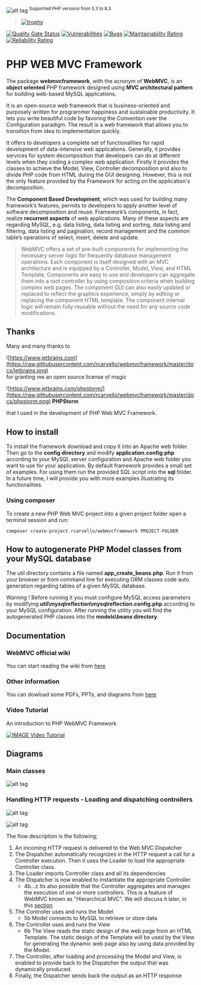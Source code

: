 ![alt tag](https://raw.githubusercontent.com/rcarvello/webmvcframework/master/docs/webmvclogo.png)
<sup>Supported PHP versions from 5.3 to 8.3</sup>
>[![trophy](https://github-profile-trophy.vercel.app/?username=rcarvello)](https://github.com/ryo-ma/github-profile-trophy)
>
> 
[![Quality Gate Status](https://sonarcloud.io/api/project_badges/measure?project=rcarvello_webmvcframework&metric=alert_status)](https://sonarcloud.io/summary/new_code?id=rcarvello_webmvcframework)
[![Vulnerabilities](https://sonarcloud.io/api/project_badges/measure?project=rcarvello_webmvcframework&metric=vulnerabilities)](https://sonarcloud.io/summary/new_code?id=rcarvello_webmvcframework)
[![Bugs](https://sonarcloud.io/api/project_badges/measure?project=rcarvello_webmvcframework&metric=bugs)](https://sonarcloud.io/summary/new_code?id=rcarvello_webmvcframework)
[![Maintainability Rating](https://sonarcloud.io/api/project_badges/measure?project=rcarvello_webmvcframework&metric=sqale_rating)](https://sonarcloud.io/summary/new_code?id=rcarvello_webmvcframework)
[![Reliability Rating](https://sonarcloud.io/api/project_badges/measure?project=rcarvello_webmvcframework&metric=reliability_rating)](https://sonarcloud.io/summary/new_code?id=rcarvello_webmvcframework)

# PHP WEB MVC Framework 
The package **webmvcframework**, with the acronym of **WebMVC**, is an **object oriented** PHP framework designed using **MVC architectural  pattern** for building web-based MySQL applications.

It is an open-source web framework that is business-oriented and purposely written for programmer happiness and sustainable productivity. It lets you write beautiful code by favoring the Convention over the Configuration paradigm. The result is a web framework that allows you to transition from idea to implementation quickly.

It offers to developers a complete set of functionalities for rapid development of data-intensive web applications. Generally, it provides services for system decomposition that developers can do at different levels when they coding a complex web application. Firstly it provides the classes to achieve the Model, View, Controller decomposition and also to divide PHP code from HTML during the GUI designing. However, this is not the only feature provided by the Framework for acting on the application's decomposition.

The **Component Based Development**, which was used for building many framework’s features, permits to developers to apply another level of software decomposition and reuse. Framework’s components, in fact, realize **recurrent aspects** of web applications. Many of these aspects are regarding MySQL, e.g. data listing, data listing and sorting, data listing and filtering, data listing and pagination, record management and the common table’s operations of select, insert, delete and update. 

> WebMVC offers a set of pre-built components for implementing the necessary server logic for frequently database management operations. Each component is itself designed with an MVC architecture and is equipped by a Controller, Model, View, and HTML Template.
> Components are easy to use and developers can aggregate them into a root controller by using composition criteria when building complex web pages.
> The component GUI can also easily updated or replaced to reflect the graphics experience, simply by editing or replacing the component HTML template. The component internal logic will remain fully reusable without the need for any source code modifications.

## Thanks
Many and many thanks to   

![https://www.jetbrains.com](https://raw.githubusercontent.com/rcarvello/webmvcframework/master/docs/jetbrains.png)  
for granting me an open source license of magic   
   
![https://www.jetbrains.com/phpstorm/](https://raw.githubusercontent.com/rcarvello/webmvcframework/master/docs/phpstorm.png)   **PHPStorm**       
    
that I used in the development of PHP Web MVC Framework.   

## How to install
To install the framework download and copy it into an Apache web folder. Then go to the **config directory** and modify **application.config.php** according to your MySQL server configuration and Apache web folder you want to use for your application.
By default framework provides a small set  of examples. For using them run the provided SQL script into the **sql** folder.
In a future time, I will provide you with more examples illustrating its functionalities.

### Using composer

To create a new PHP Web MVC project into a given project folder open a terminal session and run:

```
composer create-project rcarvello/webmvcframework PROJECT-FOLDER
```

## How to autogenerate PHP Model classes from your MySQL database
The util directory contains a file named **app_create_beans.php**.
Run it from your browser or from command line for executing ORM classes code auto generation regarding tables of a given MySQL database.

Warning !
Before running it you must configure MySQL access parameters by modifying **util\mysqlreflection\mysqlreflection.config.php** according to your MySQL configuration.
After running the utility you will find the autogenerated PHP classes into the **models\beans directory**.

## Documentation

###  WebMVC official wiki
You can start reading the wiki from [here](https://github.com/rcarvello/webmvcframework/wiki)

### Other information
You can dowload some PDFs, PPTs, and diagrams from [here](https://github.com/rcarvello/webmvcframework/tree/master/docs)

### Video Tutorial
An introduction to PHP WebMVC Framework   

[![IMAGE Video Tutorial](https://i.ytimg.com/vi/7zJFXLd4rk8/hqdefault.jpg?custom=true&w=196&h=220&stc=true&jpg444=true&jpgq=90&sp=67&sigh=5Dym90YTR05kyX82Kg8gW9VseUk)](https://www.youtube.com/watch?v=7zJFXLd4rk8&t=37s)

## Diagrams

### Main classes
![alt tag](https://raw.githubusercontent.com/rcarvello/webmvcframework/master/docs/framework.png)

### Handling HTTP requests - Loading and dispatching controllers
![alt tag](https://raw.githubusercontent.com/rcarvello/webmvcframework/master/docs/Dispatch%20and%20Create%20MVC%20Instance.png)


![alt tag](https://raw.githubusercontent.com/rcarvello/webmvcframework/master/docs/wiki_resource/WebMVCRequestHandling.png)

The flow description is the following;
1. An incoming HTTP request is delivered to the Web MVC Dispatcher 
2. The Dispatcher automatically recognizes in the HTTP request a call for a Controller execution. Then it uses the Loader to load the appropriate Controller class.
3. The Loader imports Controller class and all its dependencies
4. The Dispatcher is now enabled to instantiate the appropriate Controller
   * 4b...z Its also possible that the Controller aggregates and manages the execution of one or more controllers. This is a feature of WebMVC known as "Hierarchical MVC". We will discuss it later,  in this [section](https://github.com/rcarvello/webmvcframework/wiki/Content-based-decomposition)
5. The Controller uses and runs the Model
   * 5b Model connects to MySQL to retrieve or store data
6. The Controller uses and runs the View
   * 6b The View reads the static design of the web page from an HTML Template. The static design of the Template will be used by the View for generating the dynamic web page also by using data provided by the Model.
7. The Controller, after loading and processing the Model and View, is enabled to provide back to the Dispatcher the output that was dynamically produced.
8. Finally, the Dispatcher sends back the output as an HTTP response

